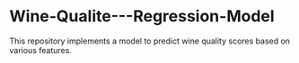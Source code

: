# Wine-Qualite---Regression-Model
This repository implements a model to predict wine quality scores based on various features.
